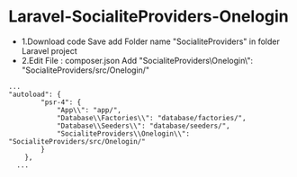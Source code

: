 # Laravel-SocialiteProviders-Onelogin
* 1.Download code Save add Folder name  "SocialiteProviders" in folder  Laravel project
* 2.Edit File :  composer.json   Add   "SocialiteProviders\\Onelogin\\": "SocialiteProviders/src/Onelogin/"

```
...
"autoload": {
        "psr-4": {
            "App\\": "app/",
            "Database\\Factories\\": "database/factories/",
            "Database\\Seeders\\": "database/seeders/",
            "SocialiteProviders\\Onelogin\\": "SocialiteProviders/src/Onelogin/"
        }
    },
  ...
```  
